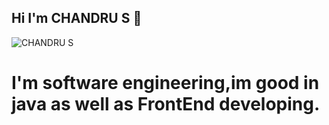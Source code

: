 ## Hi I'm CHANDRU S 👋
![CHANDRU S](https://user-images.githubusercontent.com/85116730/128625801-9ac531ba-92df-48f4-abaf-6fc05327049b.png)
# I'm software engineering,im good in java as well as FrontEnd developing.

<!--
**ChandruSP208/ChandruSP208** is a ✨ _special_ ✨ repository because its `README.md` (this file) appears on your GitHub profile.

Here are some ideas to get you started:

- 🔭 I’m currently working on ...
- 🌱 I’m currently learning ...
- 👯 I’m looking to collaborate on ...
- 🤔 I’m looking for help with ...
- 💬 Ask me about ...
- 📫 How to reach me: ...
- 😄 Pronouns: ...
- ⚡ Fun fact: ...
-->

